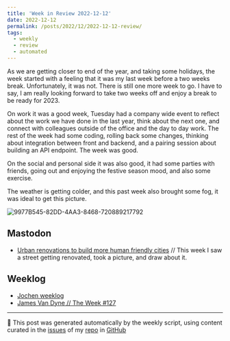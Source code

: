 ```yaml
---
title: 'Week in Review 2022-12-12'
date: 2022-12-12
permalink: /posts/2022/12/2022-12-12-review/
tags:
  - weekly
  - review
  - automated
---
```


As we are getting closer to end of the year, and taking some holidays, the week started with a feeling that it was my last week before a two weeks break. Unfortunately, it was not. There is still one more week to go. I have to say, I am really looking forward to take two weeks off and enjoy a break to be ready for 2023.

On work it was a good week, Tuesday had a company wide event to reflect about the work we have done in the last year, think about the next one, and connect with colleagues outside of the office and the day to day work. The rest of the week had some coding, rolling back some changes, thinking about integration between front and backend, and a pairing session about building an API endpoint. The week was good.

On the social and personal side it was also good, it had some parties with friends, going out and enjoying the festive season mood, and also some exercise.

The weather is getting colder, and this past week also brought some fog, it was ideal to get this picture.

![9977B545-82DD-4AA3-8468-720889217792](https://user-images.githubusercontent.com/11371711/206925698-cf2fb67e-cfaa-4810-a2b2-e222789d6270.jpeg)

## Mastodon
-  [Urban renovations to build more human friendly cities](https://fosstodon.org/@natera/109474466742399825) // This week I saw a street getting renovated, took a picture, and draw about it.

## Weeklog
-  [Jochen weeklog](https://wersdoerfer.de/blogs/ephes_blog/weeknotes-2022-12-05/)
-  [James Van Dyne // The Week #127](https://jamesvandyne.com/416943b6-784a-41c1-b505-027a612f06ad)

***
🤖 This post was generated automatically by the weekly script, using content curated in the [issues](https://github.com/nateraluis/nateraluis.github.io/issues) of my [repo](https://github.com/nateraluis/nateraluis.github.io/) in [GitHub](https://github.com/nateraluis)
